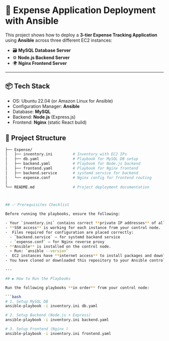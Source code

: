 # 💸 Expense Application Deployment with Ansible

This project shows how to deploy a **3-tier Expense Tracking Application** using **Ansible** across three different EC2 instances:

- 🗃️ **MySQL Database Server**
- ⚙️ **Node.js Backend Server**
- 🌍 **Nginx Frontend Server**

---

## 📦 Tech Stack

- OS: Ubuntu 22.04 (or Amazon Linux for Ansible)
- Configuration Manager: **Ansible**
- Database: **MySQL**
- Backend: **Node.js** (Express.js)
- Frontend: **Nginx** (static React build)


## 📁 Project Structure

```bash
├── Expense/
│   ├── inventory.ini         # Inventory with EC2 IPs
│   ├── db.yaml               # Playbook for MySQL DB setup
│   ├── backend.yaml          # Playbook for Node.js backend
│   ├── frontend.yaml         # Playbook for Nginx frontend
│   ├── backend.service       # systemd service for backend
│   └── expense.conf          # Nginx config for frontend routing
│
└── README.md                 # Project deployment documentation



## ✅ Prerequisites Checklist

Before running the playbooks, ensure the following:

- Your `inventory.ini` contains correct **private IP addresses** of all EC2 instances.
- **SSH access** is working for each instance from your control node.
-  Files required for configuration are placed correctly:
  - `backend.service` — for systemd backend service
  - `expense.conf` — for Nginx reverse proxy
- **Ansible** is installed on the control node.
  > Run: `ansible --version`
-  EC2 instances have **internet access** to install packages and download files.
- You have cloned or downloaded this repository to your Ansible control node.

---

## ▶️ How to Run the Playbooks

Run the following playbooks **in order** from your control node:

```bash
# 1. Setup MySQL DB
ansible-playbook -i inventory.ini db.yaml

# 2. Setup Backend (Node.js + Express)
ansible-playbook -i inventory.ini backend.yaml

# 3. Setup Frontend (Nginx )
ansible-playbook -i inventory.ini frontend.yaml
